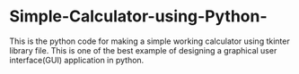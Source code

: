 # Simple-Calculator-using-Python-

This is the python code for making a simple working calculator using tkinter library file. This is one of the best example of designing a graphical user interface(GUI) application in python.
